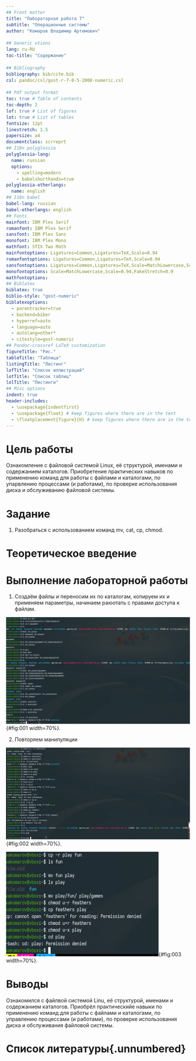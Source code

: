 ```yaml
---
## Front matter
title: "Лабораторная работа 7"
subtitle: "Операционные системы"
author: "Комаров Владимир Артемович"

## Generic otions
lang: ru-RU
toc-title: "Содержание"

## Bibliography
bibliography: bib/cite.bib
csl: pandoc/csl/gost-r-7-0-5-2008-numeric.csl

## Pdf output format
toc: true # Table of contents
toc-depth: 2
lof: true # List of figures
lot: true # List of tables
fontsize: 12pt
linestretch: 1.5
papersize: a4
documentclass: scrreprt
## I18n polyglossia
polyglossia-lang:
  name: russian
  options:
	- spelling=modern
	- babelshorthands=true
polyglossia-otherlangs:
  name: english
## I18n babel
babel-lang: russian
babel-otherlangs: english
## Fonts
mainfont: IBM Plex Serif
romanfont: IBM Plex Serif
sansfont: IBM Plex Sans
monofont: IBM Plex Mono
mathfont: STIX Two Math
mainfontoptions: Ligatures=Common,Ligatures=TeX,Scale=0.94
romanfontoptions: Ligatures=Common,Ligatures=TeX,Scale=0.94
sansfontoptions: Ligatures=Common,Ligatures=TeX,Scale=MatchLowercase,Scale=0.94
monofontoptions: Scale=MatchLowercase,Scale=0.94,FakeStretch=0.9
mathfontoptions:
## Biblatex
biblatex: true
biblio-style: "gost-numeric"
biblatexoptions:
  - parentracker=true
  - backend=biber
  - hyperref=auto
  - language=auto
  - autolang=other*
  - citestyle=gost-numeric
## Pandoc-crossref LaTeX customization
figureTitle: "Рис."
tableTitle: "Таблица"
listingTitle: "Листинг"
lofTitle: "Список иллюстраций"
lotTitle: "Список таблиц"
lolTitle: "Листинги"
## Misc options
indent: true
header-includes:
  - \usepackage{indentfirst}
  - \usepackage{float} # keep figures where there are in the text
  - \floatplacement{figure}{H} # keep figures where there are in the text
---
```


# Цель работы

 Ознакомление с файловой системой Linux, её структурой, именами и содержанием каталогов. Приобретение практических навыков по применению команд для работы с файлами и каталогами, по упарвлению процессами (и работами), по проверке использования диска и обслуживанию файловой системы.

# Задание

1. Разобраться с использованием команд mv, cat, cp, chmod.

# Теоретическое введение

# Выполнение лабораторной работы

1. Создаём файлы и переносим их по каталогам, копируем их и применяем параметры, начинаем раюотать с правами доступа к файлам. 

![Выполнение команд](image/1.png){#fig:001 width=70%}.

2. Повторяем манипуляции

![Выполнение команд](image/2.png){#fig:002 width=70%}.

![Выполнение команд](image/3.png){#fig:003 width=70%}.


# Выводы

Ознакомился с файлвой системой Linu, её структурой, именами и содержанием каталогов. Приобрёл практическийе навыки по применению команд для работы с файлами и каталогами, по управлению процессами (и работами), по проверке использования диска и обслуживания файловой системы.

# Список литературы{.unnumbered}

